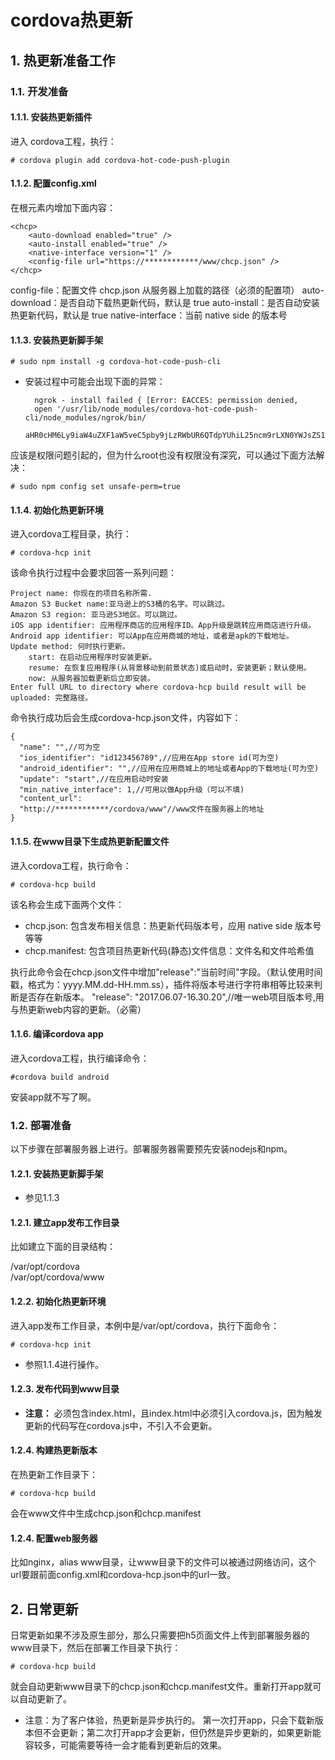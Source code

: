 # cordova热更新
## 1. 热更新准备工作
### 1.1. 开发准备
#### 1.1.1. 安装热更新插件
进入 cordova工程，执行：

    # cordova plugin add cordova-hot-code-push-plugin 

#### 1.1.2. 配置config.xml
在根元素内增加下面内容：

    <chcp>
        <auto-download enabled="true" />
        <auto-install enabled="true" />
        <native-interface version="1" />    
        <config-file url="https://************/www/chcp.json" />
    </chcp>

config-file：配置文件 chcp.json 从服务器上加载的路径（必须的配置项）
auto-download：是否自动下载热更新代码，默认是 true
auto-install：是否自动安装热更新代码，默认是 true
native-interface：当前 native side 的版本号

#### 1.1.3. 安装热更新脚手架

    # sudo npm install -g cordova-hot-code-push-cli
 
* 安装过程中可能会出现下面的异常：

        ngrok - install failed { [Error: EACCES: permission denied, 
        open '/usr/lib/node_modules/cordova-hot-code-push-cli/node_modules/ngrok/bin/
        aHR0cHM6Ly9iaW4uZXF1aW5veC5pby9jLzRWbUR6QTdpYUhiL25ncm9rLXN0YWJsZS1saW51eC1hbWQ2NC56aXA=.zip']...
 
 应该是权限问题引起的，但为什么root也没有权限没有深究，可以通过下面方法解决：

    # sudo npm config set unsafe-perm=true
 

#### 1.1.4. 初始化热更新环境

进入cordova工程目录，执行：

    # cordova-hcp init

该命令执行过程中会要求回答一系列问题：
 
    Project name: 你现在的项目名称所需.
    Amazon S3 Bucket name:亚马逊上的S3桶的名字。可以跳过。
    Amazon S3 region: 亚马逊S3地区。可以跳过。
    iOS app identifier: 应用程序商店的应用程序ID。App升级是跳转应用商店进行升级。
    Android app identifier: 可以App在应用商城的地址，或者是apk的下载地址。
    Update method: 何时执行更新。
        start: 在启动应用程序时安装更新。
        resume: 在恢复应用程序(从背景移动到前景状态)或启动时，安装更新；默认使用。
        now: 从服务器加载更新后立即安装。
    Enter full URL to directory where cordova-hcp build result will be uploaded: 完整路径。

命令执行成功后会生成cordova-hcp.json文件，内容如下：

    {
      "name": "",//可为空
      "ios_identifier": "id123456789",//应用在App store id(可为空)
      "android_identifier": "",//应用在应用商城上的地址或者App的下载地址(可为空)
      "update": "start",//在应用启动时安装
      "min_native_interface": 1,//可用以做App升级（可以不填)
      "content_url":
      "http://************/cordova/www"//www文件在服务器上的地址
    }

#### 1.1.5. 在www目录下生成热更新配置文件
进入cordova工程，执行命令：

    # cordova-hcp build

该名称会生成下面两个文件：

* chcp.json: 包含发布相关信息：热更新代码版本号，应用 native side 版本号等等
* chcp.manifest: 包含项目热更新代码(静态)文件信息：文件名和文件哈希值

执行此命令会在chcp.json文件中增加"release":"当前时间"字段。（默认使用时间戳，格式为：yyyy.MM.dd-HH.mm.ss），插件将版本号进行字符串相等比较来判断是否存在新版本。
"release": "2017.06.07-16.30.20",//唯一web项目版本号,用与热更新web内容的更新。（必需）

#### 1.1.6. 编译cordova app
进入cordova工程，执行编译命令：

    #cordova build android

安装app就不写了啊。
    
### 1.2. 部署准备
以下步骤在部署服务器上进行。部署服务器需要预先安装nodejs和npm。
#### 1.2.1. 安装热更新脚手架
* 参见1.1.3

#### 1.2.1. 建立app发布工作目录
比如建立下面的目录结构：

/var/opt/cordova  
/var/opt/cordova/www

#### 1.2.2. 初始化热更新环境
进入app发布工作目录，本例中是/var/opt/cordova，执行下面命令：

    # cordova-hcp init

* 参照1.1.4进行操作。

#### 1.2.3. 发布代码到www目录
*  **注意：** 必须包含index.html，且index.html中必须引入cordova.js，因为触发更新的代码写在cordova.js中，不引入不会更新。

#### 1.2.4. 构建热更新版本
在热更新工作目录下：

    # cordova-hcp build
    
会在www文件中生成chcp.json和chcp.manifest

#### 1.2.4. 配置web服务器
比如nginx，alias www目录，让www目录下的文件可以被通过网络访问，这个url要跟前面config.xml和cordova-hcp.json中的url一致。

## 2. 日常更新
日常更新如果不涉及原生部分，那么只需要把h5页面文件上传到部署服务器的www目录下，然后在部署工作目录下执行：

    # cordova-hcp build

就会自动更新www目录下的chcp.json和chcp.manifest文件。重新打开app就可以自动更新了。

* 注意：为了客户体验，热更新是异步执行的。 第一次打开app，只会下载新版本但不会更新；第二次打开app才会更新，但仍然是异步更新的，如果更新能容较多，可能需要等待一会才能看到更新后的效果。